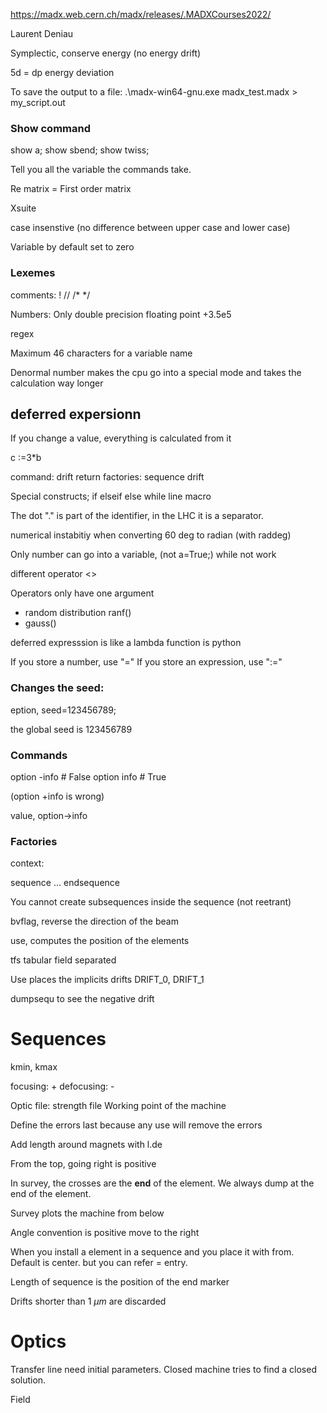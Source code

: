 https://madx.web.cern.ch/madx/releases/.MADXCourses2022/

Laurent Deniau

Symplectic, conserve energy (no energy drift)

5d = dp energy deviation


To save the output to a file:
.\madx-win64-gnu.exe madx_test.madx > my_script.out


### **Show** command

show a;
show sbend;
show twiss;

Tell you all the variable the commands take.

Re matrix = First order matrix

Xsuite

case insenstive (no difference between upper case and lower case)

Variable by default set to zero

### Lexemes

comments:
!
//
/* */

Numbers:
Only double precision floating point
+3.5e5

regex

Maximum 46 characters for a variable name

Denormal number makes the cpu go into a special mode and takes the calculation way longer

## deferred expersionn

If you change a value, everything is calculated from it

c :=3*b 

command:
	drift
	return
factories:
	sequence
	drift

Special constructs;
	if
	elseif
	else
	while
	line
	macro

The dot "." is part of the identifier, in the LHC it is a separator.


numerical instabitiy when converting 60 deg to radian (with raddeg)

Only number can go into a variable, (not a=True;) while not work

different operator <>

Operators only have one argument

* random distribution ranf()
* gauss()

deferred expresssion is like a lambda function is python

If you store a number, use "="
If you store an expression, use ":="

### Changes the seed:
eption, seed=123456789;

the global seed is 123456789

### Commands

option -info # False
option info # True

(option +info is wrong)

value, option->info

### Factories

context:

sequence ... endsequence

You cannot create subsequences inside the sequence (not reetrant)

bvflag, reverse the direction of the beam

use, computes the position of the elements

tfs tabular field separated

Use places the implicits drifts DRIFT_0, DRIFT_1

dumpsequ to see the negative drift

# Sequences

kmin, kmax

focusing: +
defocusing: -

Optic file: strength file
Working point of the machine

Define the errors last because any use will remove the errors

Add length around magnets with l.de


From the top, going right is positive


In survey, the crosses are the **end** of the element. We always dump at the end of the element.

Survey plots the machine from below

Angle convention is positive move to the right

When you install a element in a sequence and you place it with from. Default is center.
but you can refer = entry.

Length of sequence is the position of the end marker

Drifts shorter than 1 $\mu m$ are discarded

# Optics

Transfer line need initial parameters. Closed machine tries to find a closed solution.

Field 